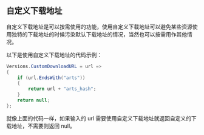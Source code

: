 <!-- docs/custom-downloadurl.md -->
## 自定义下载地址

自定义下载地址是可以按需使用的功能，使用自定义下载地址可以避免某些资源使用独特的下载地址的时候污染默认下载地址的情况，当然也可以按需用作其他情况。

以下是使用自定义下载地址的代码示例：

```c#
Versions.CustomDownloadURL = url =>
{
    if (url.EndsWith("arts"))
    {
        return url + "arts_hash";
    }
    return null;
};
```

就像上面的代码一样，如果输入的 url 需要使用自定义下载地址就返回自定义的下载地址，不需要则返回 null。